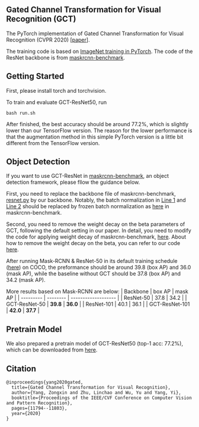 ## Gated Channel Transformation for Visual Recognition (GCT)
The PyTorch implementation of Gated Channel Transformation for Visual Recognition (CVPR 2020) [[paper](http://openaccess.thecvf.com/content_CVPR_2020/papers/Yang_Gated_Channel_Transformation_for_Visual_Recognition_CVPR_2020_paper.pdf)].

The training code is based on [ImageNet training in PyTorch](https://github.com/pytorch/examples/tree/master/imagenet). The code of the ResNet backbone is from [maskrcnn-benchmark](https://github.com/facebookresearch/maskrcnn-benchmark).

## Getting Started
First, please install torch and torchvision.

To train and evaluate GCT-ResNet50, run
```
bash run.sh
```
After finished, the best accuracy should be around 77.2%, which is slightly lower than our TensorFlow version. The reason for the lower performance is that the augmentation method in this simple PyTorch version is a little bit different from the TensorFlow version.

## Object Detection
If you want to use GCT-ResNet in [maskrcnn-benchmark](https://github.com/facebookresearch/maskrcnn-benchmark), an object detection framework, please fllow the guidance below.

First, you need to replace the backbone file of maskrcnn-benchmark, [resnet.py](https://github.com/facebookresearch/maskrcnn-benchmark/blob/master/maskrcnn_benchmark/modeling/backbone/resnet.py) by our backbone. Notably, the batch normalization in [Line 1](https://github.com/z-x-yang/GCT/blob/dc69cc83513fd04b1960512644693aaa15020b67/PyTorch/resnet.py#L403) and [Line 2](https://github.com/z-x-yang/GCT/blob/dc69cc83513fd04b1960512644693aaa15020b67/PyTorch/resnet.py#L410) should be replaced by frozen batch normalization as [here](https://github.com/facebookresearch/maskrcnn-benchmark/blob/57eec25b75144d9fb1a6857f32553e1574177daf/maskrcnn_benchmark/modeling/backbone/resnet.py#L397) in maskrcnn-benchmark.

Second, you need to remove the weight decay on the beta parameters of GCT, following the default setting in our paper. In detail, you need to modify the code for applying weight decay of maskrcnn-benchmark, [here](https://github.com/facebookresearch/maskrcnn-benchmark/blob/master/maskrcnn_benchmark/solver/build.py). About how to remove the weight decay on the beta, you can refer to our code [here](https://github.com/z-x-yang/GCT/blob/78a0b863d6b5cd28cb417ab6c573c3c3364d8825/PyTorch/main.py#L184).

After running Mask-RCNN & ResNet-50 in its default training schedule ([here](https://github.com/facebookresearch/maskrcnn-benchmark/blob/master/configs/e2e_mask_rcnn_R_50_FPN_1x.yaml)) on COCO, the preformance should be around 39.8 (box AP) and 36.0 (mask AP), while the baseline without GCT should be 37.8 (box AP) and 34.2 (mask AP).

More results based on Mask-RCNN are below:
| Backbone  | box AP | mask AP |
| --------- | -------- | ------------------- |
| ResNet-50 | 37.8 | 34.2 |
| GCT-ResNet-50 | **39.8** | **36.0** |
| ResNet-101 | 40.1 | 36.1 |
| GCT-ResNet-101 | **42.0** | **37.7** |


## Pretrain Model
We also prepared a pretrain model of GCT-ResNet50 (top-1 acc: 77.2%), which can be downloaded from [here](https://drive.google.com/file/d/1y5a56UzBjUWlWwlrU42lxueJY_cBpWLL/view?usp=sharing).

## Citation
```
@inproceedings{yang2020gated,
  title={Gated Channel Transformation for Visual Recognition},
  author={Yang, Zongxin and Zhu, Linchao and Wu, Yu and Yang, Yi},
  booktitle={Proceedings of the IEEE/CVF Conference on Computer Vision and Pattern Recognition},
  pages={11794--11803},
  year={2020}
}
```

